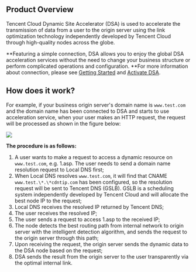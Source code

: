 ## Product Overview
Tencent Cloud Dynamic Site Accelerator (DSA) is used to accelerate the transmission of data from a user to the origin server using the link optimization technology independently developed by Tencent Cloud through high-quality nodes across the globe.

**Featuring a simple connection, DSA allows you to enjoy the global DSA acceleration services without the need to change your business structure or perform complicated operations and configuration. **For more information about connection, please see [Getting Started](https://cloud.tencent.com/document/product/570/8651) and [Activate DSA](https://cloud.tencent.com/document/product/570/8648).


## How does it work?
For example, if your business origin server's domain name is `www.test.com` and the domain name has been connected to DSA and starts to use acceleration service, when your user makes an HTTP request, the request will be processed as shown in the figure below:


![](https://main.qcloudimg.com/raw/a2b1bd06b8db286259b2cecd80aa8d7e.png)

**The procedure is as follows:**

1. A user wants to make a request to access a dynamic resource on `www.test.com`, e.g. 1.asp. The user needs to send a domain name resolution request to Local DNS first;
2. When Local DNS resolves `www.test.com`, it will find that CNAME `www.test.\*.\*cdntip.com` has been configured, so the resolution request will be sent to Tencent DNS (GSLB). GSLB is a scheduling system independently developed by Tencent Cloud and will allocate the best node IP to the request;
3. Local DNS receives the resolved IP returned by Tencent DNS;
4. The user receives the resolved IP;
5. The user sends a request to access 1.asp to the received IP;
6. The node detects the best routing path from internal network to origin server with the intelligent detection algorithm, and sends the request to the origin server through this path;
7. Upon receiving the request, the origin server sends the dynamic data to the DSA node based on the request;
8. DSA sends the result from the origin server to the user transparently via the optimal internal link.




